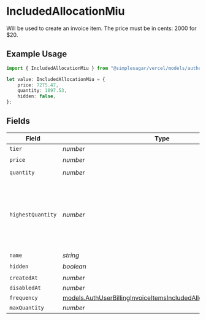 # IncludedAllocationMiu

Will be used to create an invoice item. The price must be in cents: 2000 for $20.

## Example Usage

```typescript
import { IncludedAllocationMiu } from "@simplesagar/vercel/models/authuser.js";

let value: IncludedAllocationMiu = {
    price: 7275.47,
    quantity: 1897.53,
    hidden: false,
};
```

## Fields

| Field                                                                                                                                      | Type                                                                                                                                       | Required                                                                                                                                   | Description                                                                                                                                |
| ------------------------------------------------------------------------------------------------------------------------------------------ | ------------------------------------------------------------------------------------------------------------------------------------------ | ------------------------------------------------------------------------------------------------------------------------------------------ | ------------------------------------------------------------------------------------------------------------------------------------------ |
| `tier`                                                                                                                                     | *number*                                                                                                                                   | :heavy_minus_sign:                                                                                                                         | N/A                                                                                                                                        |
| `price`                                                                                                                                    | *number*                                                                                                                                   | :heavy_check_mark:                                                                                                                         | N/A                                                                                                                                        |
| `quantity`                                                                                                                                 | *number*                                                                                                                                   | :heavy_check_mark:                                                                                                                         | N/A                                                                                                                                        |
| `highestQuantity`                                                                                                                          | *number*                                                                                                                                   | :heavy_minus_sign:                                                                                                                         | The highest quantity in the current period. Used to render the correct enable/disable UI for add-ons.                                      |
| `name`                                                                                                                                     | *string*                                                                                                                                   | :heavy_minus_sign:                                                                                                                         | N/A                                                                                                                                        |
| `hidden`                                                                                                                                   | *boolean*                                                                                                                                  | :heavy_check_mark:                                                                                                                         | N/A                                                                                                                                        |
| `createdAt`                                                                                                                                | *number*                                                                                                                                   | :heavy_minus_sign:                                                                                                                         | N/A                                                                                                                                        |
| `disabledAt`                                                                                                                               | *number*                                                                                                                                   | :heavy_minus_sign:                                                                                                                         | N/A                                                                                                                                        |
| `frequency`                                                                                                                                | [models.AuthUserBillingInvoiceItemsIncludedAllocationMiuFrequency](../models/authuserbillinginvoiceitemsincludedallocationmiufrequency.md) | :heavy_minus_sign:                                                                                                                         | N/A                                                                                                                                        |
| `maxQuantity`                                                                                                                              | *number*                                                                                                                                   | :heavy_minus_sign:                                                                                                                         | N/A                                                                                                                                        |